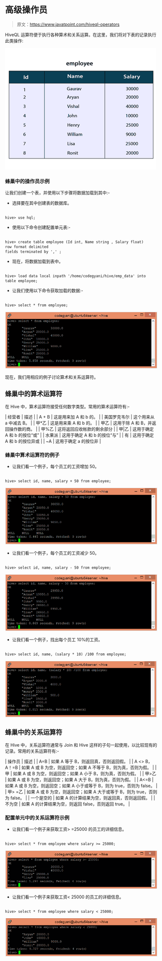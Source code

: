 # 高级操作员

> 原文：<https://www.javatpoint.com/hiveql-operators>

HiveQL 运算符便于执行各种算术和关系运算。在这里，我们将对下表的记录执行此类操作:

![HiveQL - Operators](img/919b16939e3b9522131418601da4b56b.png)

### 蜂巢中的操作员示例

让我们创建一个表，并使用以下步骤将数据加载到其中:-

*   选择要在其中创建表的数据库。

```

hive> use hql;  

```

*   使用以下命令创建配置单元表:-

```

hive> create table employee (Id int, Name string , Salary float)  
row format delimited  
fields terminated by ',' ; 

```

*   现在，将数据加载到表中。

```

hive> load data local inpath '/home/codegyani/hive/emp_data' into table employee;

```

*   让我们使用以下命令获取加载的数据:-

```

hive> select * from employee;

```

![HiveQL - Operators](img/04ec246c38bfa276289d84454606d3fe.png)

现在，我们用相应的例子讨论算术和关系运算符。

## 蜂巢中的算术运算符

在 Hive 中，算术运算符接受任何数字类型。常用的算术运算符有:-

| 经营者 | 描述 |
| A + B | 这是用来加 A 和 b 的。 |
| 美国罗克韦尔 | 这个用来从 a 中减去 B。 |
| 甲*乙 | 这是用来乘 A 和 b 的。 |
| 甲乙 | 这用于除 A 和 B，并返回操作数的商。 |
| 甲%乙 | 这将返回应收帐款的剩余部分 |
| 甲&#124;乙 | 这用于确定 A 和 b 的按位“或” |
| 水果派 | 这用于确定 A 和 b 的按位“与” |
| 有 | 这用于确定 A 和 b 的按位异或 |
| ~A | 这用于确定 a 的按位非 |

### 蜂巢中算术运算符的例子

*   让我们看一个例子，每个员工的工资增加 50。

```

hive> select id, name, salary + 50 from employee;

```

![HiveQL - Operators](img/658252a107c1f7f34d0937d27c03d942.png)

*   让我们看一个例子，每个员工的工资减少 50。

```

hive> select id, name, salary - 50 from employee;  

```

![HiveQL - Operators](img/17b1f45371b03d4834ec6e1ae26529a5.png)

*   让我们看一个例子，找出每个员工 10%的工资。

```

hive> select id, name, (salary * 10) /100 from employee;  

```

![HiveQL - Operators](img/7e97b4251d5d6aa1fe23a4f41b4f24ac.png)

## 蜂巢中的关系运算符

在 Hive 中，关系运算符通常与 Join 和 Hive 这样的子句一起使用，以比较现有的记录。常用的关系运算符有:-

| 操作员 | 描述 |
| A=B | 如果 A 等于 B，则返回真，否则返回假。 |
| A <> B，A！=B | 如果 A 或 B 为空，则返回空；如果 A 不等于 B，则为真，否则为假。 |
| 甲 | 如果 A 或 B 为空，则返回空；如果 A 小于 B，则为真，否则为假。 |
| 甲>乙 | 如果 A 或 B 为空，则返回空；如果 A 大于 B，则为真，否则为假。 |
| A<=B | 如果 A 或 B 为空，则返回空；如果 A 小于或等于 B，则为 true，否则为 false。 |
| 甲> =乙 | 如果 A 或 B 为空，则返回空；如果 A 大于或等于 B，则为 true，否则为 false。 |
| 一个是空的 | 如果 A 的计算结果为空，则返回真，否则返回假。 |
| 不为空 | 如果 A 的计算结果为空，则返回 false，否则返回 true。 |

### 配置单元中的关系运算符示例

*   让我们看一个例子来获取工资> =25000 的员工的详细信息。

```

hive> select * from employee where salary >= 25000;

```

![HiveQL - Operators](img/60b6ec5a88e246dd321f0d04ea9d579b.png)

*   让我们看一个例子来获取工资< 25000 的员工的详细信息。

```

hive> select * from employee where salary < 25000;

```

![HiveQL - Operators](img/cfb2cd355c8250b5a98df794607b0382.png)